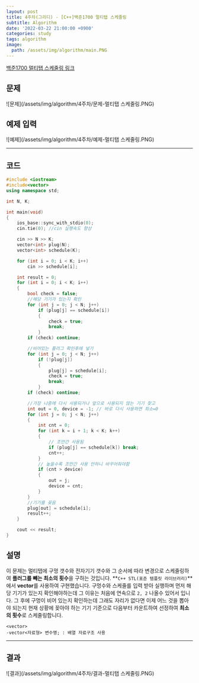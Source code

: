 ```yaml
---
layout: post
title: 4주차(그리디) - [C++]백준1700 멀티탭 스케줄링
subtitle: Algorithm
date: '2022-03-22 21:00:00 +0900'
categories: study
tags: algorithm
image:
  path: /assets/img/algorithm/main.PNG
---
```


[백준1700 멀티탭 스케줄링 링크](https://www.acmicpc.net/problem/1700)

## 문제
![문제](/assets/img/algorithm/4주차/문제-멀티탭 스케줄링.PNG)

## 예제 입력
![예제](/assets/img/algorithm/4주차/예제-멀티탭 스케줄링.PNG)

---

## 코드
```cpp
#include <iostream>
#include<vector>
using namespace std;

int N, K;

int main(void)
{
    ios_base::sync_with_stdio(0);
    cin.tie(0); //cin 실행속도 향상

    cin >> N >> K;
    vector<int> plug(N);
    vector<int> schedule(K);

    for (int i = 0; i < K; i++)
        cin >> schedule[i];

    int result = 0;
    for (int i = 0; i < K; i++)
    {
        bool check = false;
        //해당 기기가 있는지 확인
        for (int j = 0; j < N; j++)
            if (plug[j] == schedule[i])
            {
                check = true;
                break;
            }
        if (check) continue;

        //비어있는 플러그 확인후에 넣기
        for (int j = 0; j < N; j++)
            if (!plug[j])
            {
                plug[j] = schedule[i];
                check = true;
                break;
            }
        if (check) continue;

        //가장 나중에 다시 사용되거나 앞으로 사용되지 않는 기기 찾고
        int out = 0, device = -1; // 바로 다시 사용하면 최소=0
        for (int j = 0; j < N; j++)
        {
            int cnt = 0;
            for (int k = i + 1; k < K; k++)
            {
                // 조만간 사용됨
                if (plug[j] == schedule[k]) break;
                cnt++;
            }
            // 높을수록 조만간 사용 안하니 바꾸어줘야함
            if (cnt > device)
            {
                out = j;
                device = cnt;
            }
        }
        //기기를 꽂음
        plug[out] = schedule[i];
        result++;
    }

    cout << result;
}
```
## 설명
 이 문제는 멀티탭에 구멍 갯수와 전자기기 갯수와 그 순서에 따라 변경으로 스케줄링하여 **플러그를 빼는 최소의 횟수**을 구하는 것입니다.
 **`C++ STL(표준 템플릿 라이브러리)`**에서 **vector**를 사용하여 구현했습니다.
 구멍수와 스케줄를 입력 받아 실행하며 먼저 해당 기기가 있는지 확인해야하는데 그 이유는 처음에 연속으로 `2, 2` 나올수 있어서 입니다. 그 후에 구멍이 비어 있는지 확인하는데 그래도 자리가 없다면 이제 어느 것을 뽑아야 되는지 현재 상황에 꽂아야 하는 기기 기준으로 다음부터 카운트하여 선정하여 **최소의 횟수**로 스케줄링합니다. 
```
<vector>
-vector<자료형> 변수명; : 배열 자료구조 사용
```
---

## 결과
![결과](/assets/img/algorithm/4주차/결과-멀티탭 스케줄링.PNG)